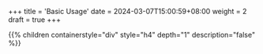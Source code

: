 +++
title = 'Basic Usage'
date = 2024-03-07T15:00:59+08:00
weight = 2
draft = true
+++


{{% children containerstyle="div" style="h4" depth="1" description="false" %}}
